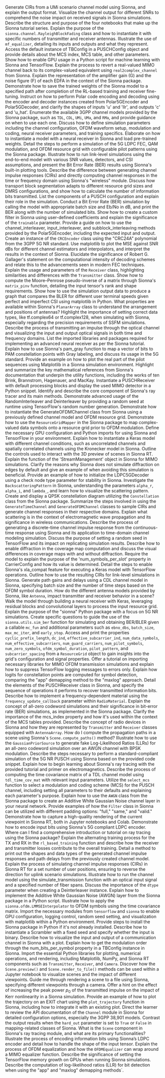 Generate CIRs from a UMi scenario channel model using Sionna, and explain the output format.
Visualize the channel output for different SNRs to comprehend the noise impact on received signals in Sionna simulations.
Describe the structure and purpose of the four notebooks that make up the Sionna tutorial series.
Explain the purpose of the `sionna.channel.RayleighBlockFading` class and how to instantiate it with specific numbers of transmitter and receiver antennas.
Illustrate the use of `mf_equalizer`, detailing its inputs and outputs and what they represent.
Access the default instance of TBConfig in a PUSCHConfig object and provide details about the MCS index, MCS table, and other parameters.
Show how to enable GPU usage in a Python script for machine learning with Sionna and TensorFlow.
Explain the process to revert a real-valued MIMO channel back to its complex-valued equivalent using `real2complex_channel` from Sionna.
Explain the representation of the amplifier gain (G) and the noise figure (F) of each EDFA in the context of the Sionna package.
Demonstrate how to save the trained weights of the Sionna model to a specified path after completion of the RL-based training and receiver fine-tuning.
Instruct on how to perform Polar code encoding and decoding using the encoder and decoder instances created from Polar5GEncoder and Polar5GDecoder, and clarify the shapes of inputs 'u' and 'llr', and outputs 'c' and 'u_hat'.
Enumerate the available 3GPP channel models provided by the Sionna package, such as `TDL`, `CDL`, `UMi`, `UMa`, and `RMa`, and provide guidance on when to use each one.
Discuss how to define simulation parameters including the channel configuration, OFDM waveform setup, modulation and coding, neural receiver parameters, and training specifics.
Elaborate on how to instantiate a model with a neural receiver in Sionna and load pre-trained weights.
Detail the steps to perform a simulation of the 5G LDPC FEC, QAM modulation, and OFDM resource grid with configurable pilot patterns using the Sionna package.
Illustrate how to run link-level simulations using the end-to-end model with various SNR values, detectors, and CSI assumptions, and present the Bit Error Rate (BER) results using Sionna's built-in plotting tools.
Describe the difference between generating channel impulse responses (CIRs) and directly computing channel responses in the time or frequency domain using Sionna's "wireless" module.
Discuss how transport block segmentation adapts to different resource grid sizes and DMRS configurations, and show how to calculate the number of information bits transmitted.
List the components of a PUSCH configuration and explain their role in the simulation.
Conduct a Bit Error Rate (BER) simulation by calling the model with appropriate batch size and Eb/No in dB, and print the BER along with the number of simulated bits.
Show how to create a custom filter in Sionna using user-defined coefficients and explain the significance of the `trainable` parameter.
Provide a guide on how to use the channel_interleaver, input_interleaver, and subblock_interleaving methods provided by the Polar5GEncoder, including the expected input and output.
Create an instance of the `CRCEncoder` class using the "CRC24A" polynomial from the 3GPP 5G NR standard.
Use matplotlib to plot the MSE against SNR dBs for different channel estimators and interpolators, and interpret the results in the context of Sionna.
Elucidate the significance of Robert G. Gallager's statement on the computational intensity of decoding schemes and relate this to the advancements seen in modern FEC techniques.
Explain the usage and parameters of the `Receiver` class, highlighting similarities and differences with the `Transmitter` class.
Show how to compute the Moore–Penrose pseudo-inverse of a matrix through Sionna's `matrix_pinv` function, detailing the input tensor's rank and shape requirements.
Show how to use the simulation output data to produce a graph that compares the BLER for different user terminal speeds given perfect and imperfect CSI using matplotlib in Python.
What properties are available within Sionna's `PlanarArray` class to understand the arrangement and positions of antennas?
Highlight the importance of setting correct data types, like tf.complex64 or tf.complex128, when simulating with Sionna, especially regarding the precision requirements of SSFM simulations.
Describe the process of transmitting an impulse through the optical channel and visualizing the input and output optical signals in both time and frequency domains.
List the imported libraries and packages required for implementing an advanced neural receiver as per the Sionna tutorial.
Explain how to use Sionna's pam_gray function to map a vector of bits to PAM constellation points with Gray labeling, and discuss its usage in the 5G standard.
Provide an example on how to plot the real part of the pilot sequences using Matplotlib in a Sionna simulation environment.
Highlight and summarize the key mathematical references from Sionna's documentation that underpin the utility functions, including the works of ten Brink, Brannstrom, Hagenauer, and MacKay.
Instantiate a PUSCHReceiver with default processing blocks and display the used MIMO detector in a Python snippet.
Identify and describe the core component of Sionna's ray tracer and its main methods.
Demonstrate advanced usage of the RandomInterleaver and Deinterleaver by providing a random seed at runtime using TensorFlow's random number generation.
Demonstrate how to instantiate the GenerateOFDMChannel class from Sionna using a previously defined channel model and OFDM resource grid.
Demonstrate how to use the `ResourceGridMapper` in the Sionna package to map complex-valued data symbols onto a resource grid prior to OFDM modulation.
Define the necessary GPU configuration and Python imports for using Sionna and TensorFlow in your environment.
Explain how to instantiate a Keras model with different channel conditions, such as uncorrelated channels and spatially correlated channels using the Kronecker model in Sionna.
Outline the controls used to interact with the 3D preview of scenes in Sionna RT.
Explain the function of the 'StreamManagement' object in Sionna for MIMO simulations.
Clarify the reasons why Sionna does not simulate diffraction on edges by default and give an example of when avoiding this simulation is beneficial.
Provide an example of how to initialize the LDPC5GDecoder using a check node type parameter for stability in Sionna.
Investigate the `BackscatteringPattern` in Sionna, understanding the parameters `alpha_r`, `alpha_i`, and `lambda_`, and learn how to visualize the scattering pattern.
Create and display a QPSK constellation diagram utilizing the `Constellation` class from the Sionna package.
Summarize the steps involved in using the `GenerateTimeChannel` and `GenerateOFDMChannel` classes to sample CIRs and generate channel responses in their respective domains.
Explain what scattering is in the context of electromagnetic wave propagation and its significance in wireless communications.
Describe the process of generating a discrete-time channel impulse response from the continuous-time response using Sionna and its application to time-domain channel modeling simulation.
Discuss the purpose of setting a random seed in TensorFlow and its impact on replicating simulation results.
Describe how to enable diffraction in the coverage map computation and discuss the visual differences in coverage maps with and without diffraction.
Require the model to explain the purpose of the 'num_symbols_per_slot' property in CarrierConfig and how its value is determined.
Detail the steps to enable Sionna's xla_compat feature for executing a Keras model with TensorFlow operations.
Outline how to use the resulting CIRs for link-level simulations in Sionna.
Generate path gains and delays using a CDL channel model in Sionna, specifying batch size and the number of time steps based on the OFDM symbol duration.
How do the different antenna models provided by Sionna, like `Antenna`, impact transmitter and receiver behavior in a scene?
Walk the model through building a neural receiver with Keras, leveraging residual blocks and convolutional layers to process the input resource grid.
Explain the purpose of the "sionna" Python package with a focus on 5G NR simulations.
Create specific questions to guide the use of the `sionna.utils.sim_ber` function for simulating and obtaining BER/BLER given a callable `mc_fun` and additional parameters such as `ebno_dbs`, `batch_size`, `max_mc_iter`, and `early_stop`.
Access and print the properties `cyclic_prefix_length`, `dc_ind`, `effective_subcarrier_ind`, `num_data_symbols`, `num_effective_subcarriers`, `num_guard_carriers`, `num_pilot_symbols`, `num_zero_symbols`, `ofdm_symbol_duration`, `pilot_pattern`, and `subcarrier_spacing` from a `ResourceGrid` object to gain insights into the grid's configuration and signal properties.
Offer a tutorial on importing necessary libraries for MIMO OFDM transmission simulations and explain how to suppress TensorFlow logging messages to errors only.
Explain how logits for constellation points are computed for symbol detection, comparing the "app" demapping method to the "maxlog" approach.
Detail the elements of the PUSCHReceiver class in Sionna, and specify the sequence of operations it performs to recover transmitted information bits.
Describe how to implement a frequency-dependent material using the `frequency_update_callback` parameter within `RadioMaterial`.
Explain the concept of all-zero codeword simulations and their significance in bit-error rate (BER) simulations, as implemented in the Sionna package.
Clarify the importance of the mcs_index property and how it's used within the context of the MCS tables provided.
Describe the concept of radio devices in Sionna and how they are represented by `Transmitter` and `Receiver` classes equipped with `AntennaArray`.
How do I compute the propagation paths in a scene using Sionna's `Scene.compute_paths()` method?
Illustrate how to use the `GaussianPriorSource` to generate fake Log-Likelihood Ratios (LLRs) for an all-zero codeword simulation over an AWGN channel with BPSK modulation.
Describe the steps necessary to perform a standard-compliant simulation of the 5G NR PUSCH using Sionna based on the provided code snippet.
Explain how to begin learning about Sionna's ray tracing with the provided tutorial and primer on electromagnetics.
Describe the process of computing the time covariance matrix of a TDL channel model using `tdl_time_cov_mat` with relevant input parameters.
Utilize the `select_mcs` function to select a modulation and coding scheme (MCS) for the PUSCH channel, including setting all parameters to their defaults and explaining each parameter's purpose.
Explain how to use the `AWGN` class from the Sionna package to create an Additive White Gaussian Noise channel layer in your neural network.
Provide examples of how the `Filter` class in Sionna can be utilized with different padding options: "full," "same," and "valid."
Demonstrate how to capture a high-quality rendering of the current viewpoint in Sionna RT, both in Jupyter notebooks and Colab.
Demonstrate how to encode input bits using Sionna's 5G compliant LDPC encoder.
Where can I find a comprehensive introduction or tutorial on ray tracing using the Sionna package?
Explain the alternating training process for the TX and RX in the `rl_based_training` function and describe how the receiver and transmitter losses contribute to the overall training.
Detail a method to print out the shapes and data types of the generated channel impulse responses and path delays from the previously created channel model.
Explain the process of simulating channel impulse responses (CIRs) in Sionna RT for a set number of user positions, ensuring to reverse the direction for uplink scenario simulations.
Illustrate how to run the channel model using the simulate_transmission function with an optical input signal and a specified number of fiber spans.
Discuss the importance of the `dtype` parameter when creating a Deinterleaver instance.
Explain how to implement the Additive White Gaussian Noise (AWGN) layer from the Sionna package in a Python script.
Illustrate how to apply the `sionna.ofdm.LMMSEInterpolator` to OFDM symbols using the time covariance matrix.
Import the necessary modules from `tensorflow` and `sionna` to enable GPU configuration, logging control, random seed setting, and visualization with matplotlib within a Python environment.
Provide steps to install the Sionna package in Python if it's not already installed.
Describe how to instantiate a Scrambler with a fixed seed and specify whether the input is binary.
Describe how to visualize the input and output of a communication channel in Sionna with a plot.
Explain how to get the modulation order through the num_bits_per_symbol property in a TBConfig instance in Sionna.
Import the essential Python libraries for plotting, numerical operations, and rendering, including Matplotlib, NumPy, and Sionna RT components such as `Transmitter`, `Receiver`, and `Camera`.
Discover how the `Scene.preview()` and `Scene.render_to_file()` methods can be used within a Jupyter notebook to visualize scenes and the impact of different viewpoints.
Guide me through rendering a scene to a file using Sionna, specifying different viewpoints through a camera.
Offer a hint on the effect of increasing the peak power $p_0$ of the transmitted impulse on the impact of Kerr nonlinearity in a Sionna simulation.
Provide an example of how to plot the trajectory on an EXIT chart using the `plot_trajectory` function in Sionna, including how to integrate it with an existing plot.
Direct the learner to review the API documentation of the `Channel` module in Sionna for detailed configuration options, especially the 3GPP 38,901 models.
Contrast the output results when the `hard_out` parameter is set to `True` or `False` in mapping-related classes of Sionna.
What is the `Scene` component in Sionna's ray tracing module, and what are its primary functionalities?
Illustrate the process of encoding information bits using Sionna’s LDPC encoder and detail how to handle the shape of the input tensor.
Explain the process of OFDM equalization and how the `OFDMEqualizer` can wrap around a MIMO equalizer function.
Describe the significance of setting the TensorFlow memory growth on GPUs when running Sionna simulations.
Describe the computation of log-likelihood ratios (LLR) for bit detection when using the "app" and "maxlog" demapping methods`.
